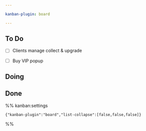 ```yaml
---

kanban-plugin: board

---
```


## To Do

- [ ] Clients manage collect & upgrade
- [ ] Buy VIP popup


## Doing



## Done





%% kanban:settings
```
{"kanban-plugin":"board","list-collapse":[false,false,false]}
```
%%